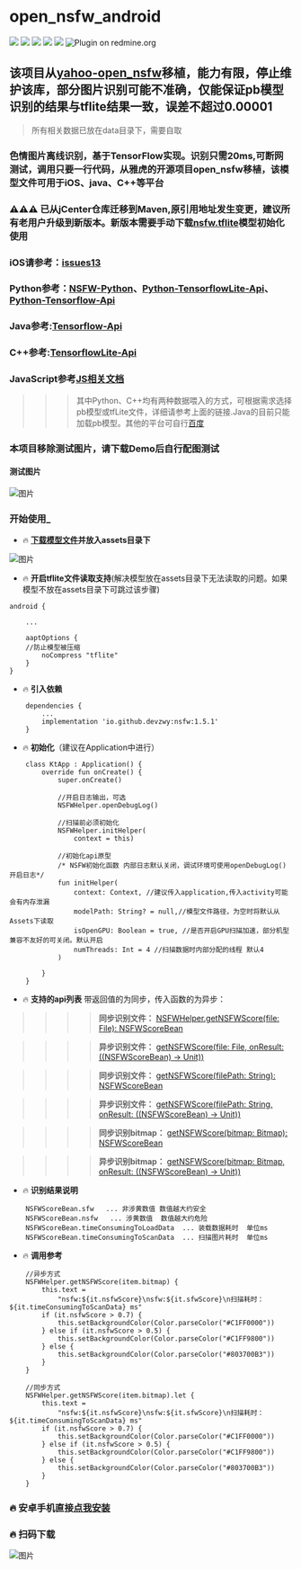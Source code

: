 # open_nsfw_android
[![](https://img.shields.io/badge/Download-1.5.1-brightgreen.svg)](https://mvnrepository.com/artifact/io.github.devzwy/nsfw)  [![](https://img.shields.io/badge/Base-TensorFlow-brightgreen.svg)](https://github.com/devzwy/open_nsfw_android) [![](https://img.shields.io/badge/license-Apache%202-green.svg)](https://www.apache.org/licenses/LICENSE-2.0)
[![](https://img.shields.io/badge/%E4%BD%9C%E8%80%85-赵文贇-orange.svg)](https://github.com/devzwy/open_nsfw_android) [![](https://img.shields.io/badge/QQ-3648415-brightgreen.svg)](https://github.com/devzwy/open_nsfw_android) ![Plugin on redmine.org](https://img.shields.io/redmine/plugin/stars/redmine_xlsx_format_issue_exporter?color=1&logo=1)

## 该项目从[yahoo-open_nsfw](https://github.com/yahoo/open_nsfw)移植，能力有限，停止维护该库，部分图片识别可能不准确，仅能保证pb模型识别的结果与tflite结果一致，误差不超过0.00001
>所有相关数据已放在data目录下，需要自取  

### 色情图片离线识别，基于TensorFlow实现。识别只需20ms,可断网测试，调用只要一行代码，从雅虎的开源项目open_nsfw移植，该模型文件可用于iOS、java、C++等平台
### ⚠️⚠️⚠️ 已从jCenter仓库迁移到Maven,原引用地址发生变更，建议所有老用户升级到新版本。新版本需要手动下载[nsfw.tflite](https://github.com/devzwy/open_nsfw_android/blob/dev/app/src/main/assets/nsfw.tflite)模型初始化使用
### iOS请参考：[issues13](https://github.com/devzwy/open_nsfw_android/issues/13)
### Python参考：[NSFW-Python](https://github.com/devzwy/NSFW-Python)、[Python-TensorflowLite-Api](https://tensorflow.google.cn/api_docs/python/tf/lite)、[Python-Tensorflow-Api](https://tensorflow.google.cn/api_docs/python/tf)
### Java参考:[Tensorflow-Api](https://tensorflow.google.cn/api_docs/java/reference/org/tensorflow/package-summary)
### C++参考:[TensorflowLite-Api](https://tensorflow.google.cn/lite/api_docs/cc)
### JavaScript参考[JS相关文档](https://js.tensorflow.org/api/latest/)
>>> 其中Python、C++均有两种数据喂入的方式，可根据需求选择pb模型或tfLite文件，详细请参考上面的链接.Java的目前只能加载pb模型。其他的平台可自行[百度](https://www.baidu.com)
### 本项目移除测试图片，请下载Demo后自行配图测试  
#### 测试图片

![图片](https://github.com/devzwy/open_nsfw_android/blob/dev/img/demopic.png)

### 开始使用_

- 🔥 __[下载模型文件](https://download.fr71.com/open/nsfw.tflite)并放入assets目录下__  


![图片](https://github.com/devzwy/open_nsfw_android/blob/dev/img/assets.png)

- 🔥 __开启tflite文件读取支持__(解决模型放在assets目录下无法读取的问题。如果模型不放在assets目录下可跳过该步骤)

```
android {

    ...

    aaptOptions {
    //防止模型被压缩
        noCompress "tflite"
    }
}
```
- 🔥 __引入依赖__

```
    dependencies {
        ...
        implementation 'io.github.devzwy:nsfw:1.5.1'
    }

```

- 🔥 __初始化__（建议在Application中进行）

```
    class KtApp : Application() {
        override fun onCreate() {
            super.onCreate()

            //开启日志输出，可选
            NSFWHelper.openDebugLog()

            //扫描前必须初始化
            NSFWHelper.initHelper(
                context = this)

            //初始化api原型
            /* NSFW初始化函数 内部日志默认关闭，调试环境可使用openDebugLog()开启日志*/
            fun initHelper(
                context: Context, //建议传入application,传入activity可能会有内存泄漏
                modelPath: String? = null,//模型文件路径，为空时将默认从Assets下读取
                isOpenGPU: Boolean = true, //是否开启GPU扫描加速，部分机型兼容不友好的可关闭。默认开启
                numThreads: Int = 4 //扫描数据时内部分配的线程 默认4
            )

        }
    }
```

- 🔥 __支持的api列表__ 带返回值的为同步，传入函数的为异步：

>>>> __同步识别文件：__ [NSFWHelper.getNSFWScore(file: File): NSFWScoreBean](https://github.com/devzwy/open_nsfw_android/blob/dev/nsfw/src/main/java/io/github/devzwy/nsfw/NSFWHelper.kt)

>>>> __异步识别文件：__ [getNSFWScore(file: File, onResult: ((NSFWScoreBean) -> Unit))](https://github.com/devzwy/open_nsfw_android/blob/dev/nsfw/src/main/java/io/github/devzwy/nsfw/NSFWHelper.kt)

>>>> __同步识别文件：__ [getNSFWScore(filePath: String): NSFWScoreBean](https://github.com/devzwy/open_nsfw_android/blob/dev/nsfw/src/main/java/io/github/devzwy/nsfw/NSFWHelper.kt)

>>>> __异步识别文件：__ [getNSFWScore(filePath: String, onResult: ((NSFWScoreBean) -> Unit))](https://github.com/devzwy/open_nsfw_android/blob/dev/nsfw/src/main/java/io/github/devzwy/nsfw/NSFWHelper.kt)

>>>> __同步识别bitmap：__ [getNSFWScore(bitmap: Bitmap): NSFWScoreBean](https://github.com/devzwy/open_nsfw_android/blob/dev/nsfw/src/main/java/io/github/devzwy/nsfw/NSFWHelper.kt)

>>>> __异步识别bitmap：__ [getNSFWScore(bitmap: Bitmap, onResult: ((NSFWScoreBean) -> Unit))](https://github.com/devzwy/open_nsfw_android/blob/dev/nsfw/src/main/java/io/github/devzwy/nsfw/NSFWHelper.kt)


- 🔥 __识别结果说明__
```
    NSFWScoreBean.sfw   ... 非涉黄数值 数值越大约安全
    NSFWScoreBean.nsfw   ... 涉黄数值  数值越大约危险
    NSFWScoreBean.timeConsumingToLoadData  ... 装载数据耗时  单位ms
    NSFWScoreBean.timeConsumingToScanData  ... 扫描图片耗时  单位ms
```

- 🔥 __调用参考__

```
    //异步方式
    NSFWHelper.getNSFWScore(item.bitmap) {
        this.text =
            "nsfw:${it.nsfwScore}\nsfw:${it.sfwScore}\n扫描耗时：${it.timeConsumingToScanData} ms"
        if (it.nsfwScore > 0.7) {
            this.setBackgroundColor(Color.parseColor("#C1FF0000"))
        } else if (it.nsfwScore > 0.5) {
            this.setBackgroundColor(Color.parseColor("#C1FF9800"))
        } else {
            this.setBackgroundColor(Color.parseColor("#803700B3"))
        }
    }

    //同步方式
    NSFWHelper.getNSFWScore(item.bitmap).let {
        this.text =
            "nsfw:${it.nsfwScore}\nsfw:${it.sfwScore}\n扫描耗时：${it.timeConsumingToScanData} ms"
        if (it.nsfwScore > 0.7) {
            this.setBackgroundColor(Color.parseColor("#C1FF0000"))
        } else if (it.nsfwScore > 0.5) {
            this.setBackgroundColor(Color.parseColor("#C1FF9800"))
        } else {
            this.setBackgroundColor(Color.parseColor("#803700B3"))
        }
    }

```

### 🔥 安卓手机直接[点我安装](http://d.6short.com/q9cv)

### 🔥 扫码下载

![图片](https://github.com/devzwy/open_nsfw_android/blob/dev/img/2.png)
